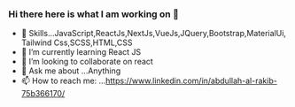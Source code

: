 ### Hi there here is what I am working on 👋

- 🔭 Skills...JavaScript,ReactJs,NextJs,VueJs,JQuery,Bootstrap,MaterialUi,
              Tailwind Css,SCSS,HTML,CSS
- 🌱 I’m currently learning React JS
- 👯 I’m looking to collaborate on react
- 💬 Ask me about ...Anything
- 📫 How to reach me: ...https://www.linkedin.com/in/abdullah-al-rakib-75b366170/

